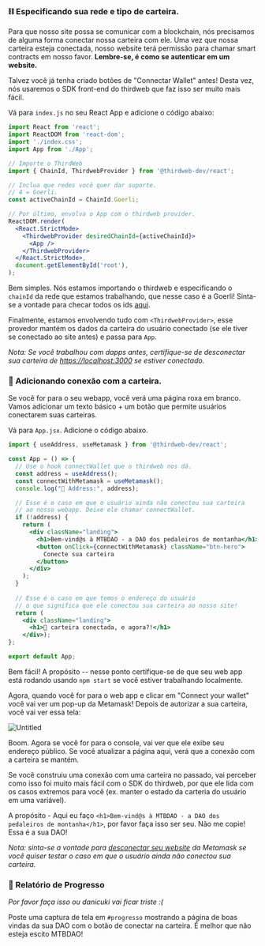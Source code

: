 ### ⛓ Especificando sua rede e tipo de carteira.

Para que nosso site possa se comunicar com a blockchain, nós precisamos de alguma forma conectar nossa carteira com ele. Uma vez que nossa carteira esteja conectada, nosso website terá permissão para chamar smart contracts em nosso favor. **Lembre-se, é como se autenticar em um website.**

Talvez você já tenha criado botões de "Connectar Wallet" antes! Desta vez, nós usaremos o SDK front-end do thirdweb que faz isso ser muito mais fácil.

Vá para `index.js` no seu React App e adicione o código abaixo:

```jsx
import React from 'react';
import ReactDOM from 'react-dom';
import './index.css';
import App from './App';

// Importe o ThirdWeb
import { ChainId, ThirdwebProvider } from '@thirdweb-dev/react';

// Inclua que redes você quer dar suporte.
// 4 = Goerli.
const activeChainId = ChainId.Goerli;

// Por último, envolva o App com o thirdweb provider.
ReactDOM.render(
  <React.StrictMode>
    <ThirdwebProvider desiredChainId={activeChainId}>
      <App />
    </ThirdwebProvider>
  </React.StrictMode>,
  document.getElementById('root'),
);
```

Bem simples. Nós estamos importando o thirdweb e especificando o `chainId` da rede que estamos trabalhando, que nesse caso é a Goerli! Sinta-se a vontade para checar todos os ids [aqui](https://besu.hyperledger.org/en/stable/Concepts/NetworkID-And-ChainID/). 

Finalmente, estamos envolvendo tudo com `<ThirdwebProvider>`, esse provedor mantém os dados da carteira do usuário conectado (se ele tiver se conectado ao site antes) e passa para `App`.

*Nota: Se você trabalhou com dapps antes, certifique-se de desconectar sua carteira de [https://localhost:3000](https://localhost:3000) se estiver conectado.*

### 🌟 Adicionando conexão com a carteira.

Se você for para o seu webapp, você verá uma página roxa em branco. Vamos adicionar um texto básico + um botão que permite usuários conectarem suas carteiras.

Vá para `App.jsx`. Adicione o código abaixo.

```jsx
import { useAddress, useMetamask } from '@thirdweb-dev/react';

const App = () => {
  // Use o hook connectWallet que o thirdweb nos dá.
  const address = useAddress();
  const connectWithMetamask = useMetamask();
  console.log("👋 Address:", address);

  // Esse é o caso em que o usuário ainda não conectou sua carteira
  // ao nosso webapp. Deixe ele chamar connectWallet.
  if (!address) {
    return (
      <div className="landing">
        <h1>Bem-vind@s à MTBDAO - a DAO dos pedaleiros de montanha</h1>
        <button onClick={connectWithMetamask} className="btn-hero">
          Conecte sua carteira
        </button>
      </div>
    );
  }
  
  // Esse é o caso em que temos o endereço do usuário
  // o que significa que ele conectou sua carteira ao nosso site!
  return (
    <div className="landing">
      <h1>👀 carteira conectada, e agora?!</h1>
    </div>);
};

export default App;
```

Bem fácil! A propósito -- nesse ponto certifique-se de que seu web app está rodando usando `npm start` se você estiver trabalhando localmente.

Agora, quando você for para o web app e clicar em "Connect your wallet" você vai ver um pop-up da Metamask! Depois de autorizar a sua carteira, você vai ver essa tela:

![Untitled](https://i.imgur.com/qyxndEk.png)

Boom. Agora se você for para o console, vai ver que ele exibe seu endereço público. Se você atualizar a página aqui, verá que a conexão com a carteira se mantém.

Se você construiu uma conexão com uma carteira no passado, vai perceber como isso foi muito mais fácil com o SDK do thirdweb, por que ele lida com os casos extremos para você (ex. manter o estado da carteria do usuário em uma variável).

A propósito - Aqui eu faço `<h1>Bem-vind@s à MTBDAO - a DAO dos pedaleiros de montanha</h1>`, por favor faça isso ser seu. Não me copie! Essa é a sua DAO!

*Nota: sinta-se a vontade para [desconectar seu website](https://metamask.zendesk.com/hc/en-us/articles/360059535551-Disconnect-wallet-from-Dapp) da Metamask se você quiser testar o caso em que o usuário ainda não conectou sua carteira.*

### 🚨 Relatório de Progresso

*Por favor faça isso ou danicuki vai ficar triste :(*

Poste uma captura de tela em `#progresso` mostrando a página de boas vindas da sua DAO com o botão de conectar na carteira. É melhor que não esteja escito MTBDAO!